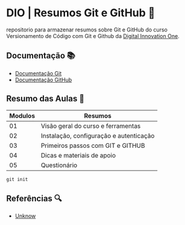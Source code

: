 # DIO | Resumos Git e GitHub :triangular_flag_on_post:

repositorio para armazenar resumos sobre Git e GitHub do curso Versionamento de Código com Git e Github da [Digital Innovation One](https://www.dio.me/).

## Documentação :books:
- [Documentação Git](https://git-scm.com/doc)
- [Documentação GitHub](https://docs.github.com/)

## Resumo das Aulas :memo:

| Modulos  | Resumos |
| ------------- | ------------- |
| 01 |  Visão geral do curso e ferramentas |
| 02 |  Instalação, configuração e autenticação |
| 03 |  Primeiros passos com GIT e GITHUB |
| 04 |  Dicas e materiais de apoio |
| 05 |  Questionário |

```
git init
```

## Referências :mag:

- [Unknow]()
